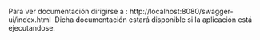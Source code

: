 Para ver documentación dirigirse a : http://localhost:8080/swagger-ui/index.html
​
Dicha documentación estará disponible si la aplicación está ejecutandose.
